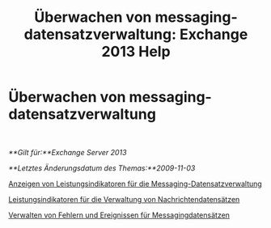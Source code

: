 ﻿---
title: 'Überwachen von messaging-datensatzverwaltung: Exchange 2013 Help'
TOCTitle: Überwachen von messaging-datensatzverwaltung
ms:assetid: bb5aa00a-e2b8-4abe-9943-eccab5a116db
ms:mtpsurl: https://technet.microsoft.com/de-de/library/Bb310793(v=EXCHG.150)
ms:contentKeyID: 51409330
ms.date: 05/22/2018
mtps_version: v=EXCHG.150
ms.translationtype: MT
---

# Überwachen von messaging-datensatzverwaltung

 

_**Gilt für:**Exchange Server 2013_

_**Letztes Änderungsdatum des Themas:**2009-11-03_

[Anzeigen von Leistungsindikatoren für die Messaging-Datensatzverwaltung](view-performance-counters-for-messaging-records-management-exchange-2013-help.md)

[Leistungsindikatoren für die Verwaltung von Nachrichtendatensätzen](performance-counters-for-messaging-records-management-exchange-2013-help.md)

[Verwalten von Fehlern und Ereignissen für Messagingdatensätzen](messaging-records-management-errors-and-events-exchange-2013-help.md)

